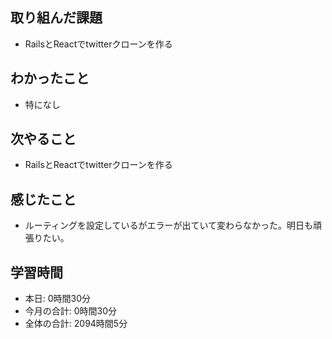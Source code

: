 ## 取り組んだ課題
- RailsとReactでtwitterクローンを作る
## わかったこと
- 特になし
## 次やること
- RailsとReactでtwitterクローンを作る
## 感じたこと
- ルーティングを設定しているがエラーが出ていて変わらなかった。明日も頑張りたい。
## 学習時間
- 本日: 0時間30分
- 今月の合計: 0時間30分
- 全体の合計: 2094時間5分
